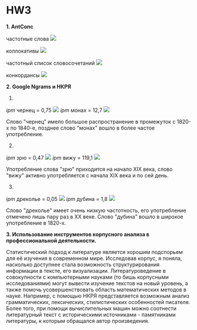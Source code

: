 # HW3

**1. AntConc**

частотные слова
![](3.PNG)

коллокативы
![](collocates.PNG)

частотный список словосочетаний
![](grams.PNG)

конкордансы
![](concordance.PNG)


**2. Google Ngrams и НКРЯ**

1)
*ipm* чернец = 0,75
![](2.1.PNG)
*ipm* монах = 12,7
![](2.1n.PNG)

Слово "чернец" имело большое распространение в промежуток с 1820-х по 1840-е, позднее слово "монах" вошло в более частое употребление.

2)
*ipm* зрю = 0,47
![](2.2.PNG)
*ipm* вижу = 119,1
![](2.2n.PNG)

Употребление слова "зрю" приходится на начало XIX века, слово "вижу" активно употребляется с начала XIX века и по сей день.

3)
*ipm* дреколье = 0,05
![](2.3.PNG)
*ipm* дубина = 1,8
![](2.3n.PNG)

Слово "дреколье" имеет очень низкую частотность, его употребление отмечено лишь пару раз в XX веке. Слово "дубина" вошло в широкое употребление в 1820-х.


**3. Использование инструментов корпусного анализа в профессиональной деятельности.**

Статистический подход к литературе является хорошим подспорьем для её изучения в современном мире. Исследовав корпус, я поняла, насколько доступнее стала возможность структурирования информации в тексте, его визуализации. Литературоведение в совокупности с компьютерными науками (то бишь корпусными исследованиями) могут вывести изучение текстов на новый уровень, а также помочь усовершенствовать область математических методов в науке. Например, с помощью НКРЯ представляется возможным анализ грамматических, лексических, стилистических особенностей писателя. Более того, при помощи вычислительных машин можно соотнести литературный текст с историческими источниками - памятниками литературы, к которым обращался автор произведения.
